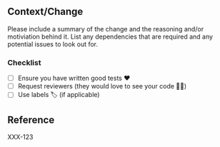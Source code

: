## Context/Change

Please include a summary of the change and the reasoning and/or motiviation behind it. List any dependencies that are
required and any potential issues to look out for.

### Checklist

- [ ] Ensure you have written good tests :heart:
- [ ] Request reviewers (they would love to see your code :policeman:)
- [ ] Use labels  🏷  (if applicable)

## Reference

XXX-123
